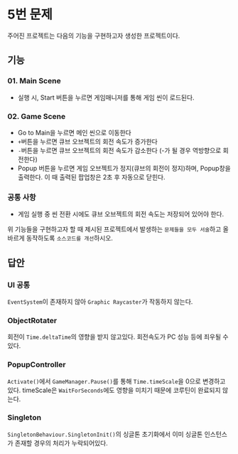 # 5번 문제

주어진 프로젝트는 다음의 기능을 구현하고자 생성한 프로젝트이다.

## 기능

### 01. Main Scene

- 실행 시, Start 버튼을 누르면 게임매니저를 통해 게임 씬이 로드된다.

### 02. Game Scene

- Go to Main을 누르면 메인 씬으로 이동한다
- `+`버튼을 누르면 큐브 오브젝트의 회전 속도가 증가한다
- `-`버튼을 누르면 큐브 오브젝트의 회전 속도가 감소한다 (-가 될 경우 역방향으로 회전한다)
- Popup 버튼을 누르면 게임 오브젝트가 정지(큐브의 회전이 정지)하며, Popup창을 출력한다. 이 때 출력된 팝업창은 2초 후 자동으로 닫힌다.

### 공통 사항

- 게임 실행 중 씬 전환 시에도 큐브 오브젝트의 회전 속도는 저장되어 있어야 한다.

위 기능들을 구현하고자 할 때
제시된 프로젝트에서 발생하는 `문제들을 모두 서술`하고 올바르게 동작하도록 `소스코드를 개선`하시오.

## 답안

### UI 공통

`EventSystem`이 존재하지 않아 `Graphic Raycaster`가 작동하지 않는다.

### ObjectRotater

회전이 `Time.deltaTime`의 영향을 받지 않고있다. 회전속도가 PC 성능 등에 죄우될 수 있다.

### PopupController

`Activate()`에서 `GameManager.Pause()`를 통해 `Time.timeScale`을 0으로 변경하고 있다. timeScale은 `WaitForSeconds`에도 영향을 미치기 때문에 코루틴이 완료되지 않는다.  

### Singleton

`SingletonBehaviour.SingletonInit()`의 싱글톤 초기화에서 이미 싱글톤 인스턴스가 존재할 경우의 처리가 누락되어있다.
